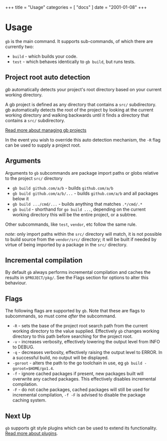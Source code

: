 +++
title = "Usage"
categories = [ "docs" ]
date = "2001-01-08"
+++
# Usage

`gb` is the main command. It supports sub-commands, of which there are currently two:

- `build` - which builds your code.
- `test` - which behaves identically to `gb build`, but runs tests.

## Project root auto detection

*gb* automatically detects your project's root directory based on your current working directory.

A gb project is defined as any directory that contains a `src/` subdirectory. gb automatically detects the root of the project by looking at the current working directory and walking backwards until it finds a directory that contains a `src/` subdirectory.

[Read more about managing gb projects](/docs/project)

In the event you wish to override this auto detection mechanism, the `-R` flag can be used to supply a project root.

## Arguments

Arguments to `gb` subcommands are package import paths or globs relative to the project `src/` directory

- `gb build github.com/a/b` - builds `github.com/a/b`
- `gb build github.com/a/b/...` - builds `github.com/a/b` and all packages below it
- `gb build .../cmd/...` - builds anything that matches `.*/cmd/.*`
- `gb build` - shorthand for `go build ...`, depending on the current working directory this will be the entire project, or a subtree.

Other subcommands, like `test`, `vendor`, etc follow the same rule.

*note*: only import paths within the `src/` directory will match, it is not possible to build source from the `vendor/src/` directory; it will be built if needed by virtue of being imported by a package in the `src/` directory.

## Incremental compilation

By default `gb` always performs incremental compilation and caches the results in `$PROJECT/pkg/`. See the Flags section for options to alter this behaviour.

## Flags

The following flags are supported by `gb`. Note that these are flags to subcommands, so must come *after* the subcommand.

- `-R` - sets the base of the project root search path from the current working directory to the value supplied. Effectively `gb` changes working directory to this path before searching for the project root.
- `-v` - increases verbosity, effectively lowering the output level from INFO to DEBUG.
- `-q` - decreases verbosity, effectively raising the output level to ERROR. In a successful build, no output will be displayed.
- `-goroot` - alters the path to the go toolchain in use, eg `gb build -goroot=$HOME/go1.4`.
- `-f` - ignore cached packages if present, new packages built will overwrite any cached packages. This effectively disables incremental compilation.
- `-F` - do not cache packages, cached packages will still be used for incremental compilation, `-f -F` is advised to disable the package caching system.

## Next Up

`gb` supports git style plugins which can be used to extend its functionality. [Read more about plugins](/plugins).


